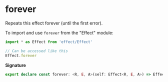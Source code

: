 # forever

Repeats this effect forever (until the first error).

To import and use `forever` from the "Effect" module:

```ts
import * as Effect from 'effect/Effect'

// Can be accessed like this
Effect.forever
```

**Signature**

```ts
export declare const forever: <R, E, A>(self: Effect<R, E, A>) => Effect<R, E, never>
```

